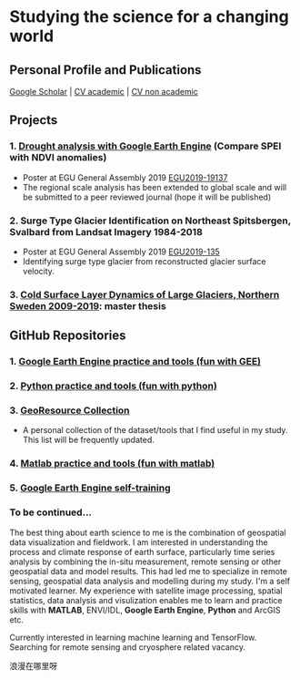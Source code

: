 # Studying the science for a changing world
## Personal Profile and Publications
[Google Scholar](https://scholar.google.com/citations?user=hMKGuKwAAAAJ&hl=en) |
[CV academic](https://1drv.ms/b/s!Ao9m0qbImtZ-nDROwdiVP0Bv_M5E?e=GxMgNe)   |
[CV non academic](https://1drv.ms/b/s!Ao9m0qbImtZ-m0EJGf8fuWf6ROEh?e=eSJ4sk)
## Projects
### 1. [Drought analysis with Google Earth Engine](https://github.com/fsn1995/Drought-Analysis) (Compare SPEI with NDVI anomalies) 
- Poster at EGU General Assembly 2019 [EGU2019-19137](https://github.com/fsn1995/Drought-Analysis/blob/master/doc/EGU2019-19137_Drought%20Analysis.pdf) 
- The regional scale analysis has been extended to global scale and will be submitted to a peer reviewed journal (hope it will be published)

### 2. Surge Type Glacier Identification on Northeast Spitsbergen, Svalbard from Landsat Imagery 1984-2018 
- Poster at EGU General Assembly 2019 [EGU2019-135](https://github.com/fsn1995/fsn1995.github.io/blob/master/doc/Conference/EGU2019-135_Glacier%20Surge_Shunan.pdf)
- Identifying surge type glacier from reconstructed glacier surface velocity.

### 3. [Cold Surface Layer Dynamics of Large Glaciers, Northern Sweden 2009-2019](https://github.com/fsn1995/cold-surface-layer-dynamics-on-Storglaciaren): master thesis

## GitHub Repositories
### 1. [Google Earth Engine practice and tools (fun with GEE)](https://fsn1995.github.io/Fun-with-Google-Earth-Engine)
### 2. [Python practice and tools (fun with python)](https://fsn1995.github.io/Fun-with-Python-for-Geodata/)
### 3. [GeoResource Collection](https://fsn1995.github.io/GeoResource-Collection/)
- A personal collection of the dataset/tools that I find useful in my study. This list will be frequently updated.

### 4. [Matlab practice and tools (fun with matlab)](https://github.com/fsn1995/MatlabFSN)
### 5. [Google Earth Engine self-training](https://github.com/fsn1995/Goolgle-Earth-Engine-self-training)

### To be continued...
The best thing about earth science to me is the combination of geospatial data visualization and fieldwork. I am interested in understanding the process and climate response of earth surface, particularly time series analysis by combining the in-situ measurement, remote sensing or other geospatial data and model results. This had led me to specialize in remote sensing, geospatial data analysis and modelling during my study. I'm a self motivated learner. My experience with satellite image processing, spatial statistics, data analysis and visulization enables me to learn and practice skills with **MATLAB**, ENVI/IDL, **Google Earth Engine**, **Python** and ArcGIS etc. 

Currently interested in learning machine learning and TensorFlow. Searching for remote sensing and cryosphere related vacancy. 

浪漫在哪里呀 
